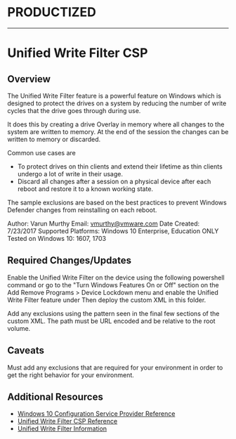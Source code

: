 # PRODUCTIZED #

----------

# Unified Write Filter CSP

## Overview
<!-- Summary Start -->
The Unified Write Filter feature is a powerful feature on Windows which is designed to protect the drives on a system by reducing the number of write cycles that the drive goes through during use.

It does this by creating a drive Overlay in memory where all changes to the system are written to memory. At the end of the session the changes can be written to memory or discarded.

Common use cases are

- To protect drives on thin clients and extend their lifetime as thin clients undergo a lot of write in their usage. 
- Discard all changes after a session on a physical device after each reboot and restore it to a known working state.
	
The sample exclusions are based on the best practices to prevent Windows Defender changes from reinstalling on each reboot.

Author: Varun Murthy
Email: vmurthy@vmware.com
Date Created: 7/23/2017
Supported Platforms: Windows 10 Enterprise, Education ONLY
Tested on Windows 10: 1607, 1703
<!-- Summary End -->

## Required Changes/Updates
Enable the Unified Write Filter on the device using the following powershell command or go to the "Turn Windows Features On or Off" section on the Add Remove Programs > Device Lockdown menu and enable the Unified Write Filter feature under 
Then deploy the custom XML in this folder. 

Add any exclusions using the pattern seen in the final few sections of the custom XML. The path must be URL encoded and be relative to the root volume.

## Caveats
Must add any exclusions that are required for your environment in order to get the right behavior for your environment.

## Additional Resources
* [Windows 10 Configuration Service Provider Reference](http://aka.ms/CSPList)
* [Unified Write Filter CSP Reference](https://docs.microsoft.com/en-us/windows/client-management/mdm/unifiedwritefilter-csp)
* [Unified Write Filter Information](https://docs.microsoft.com/en-us/windows-hardware/customize/enterprise/unified-write-filter)
